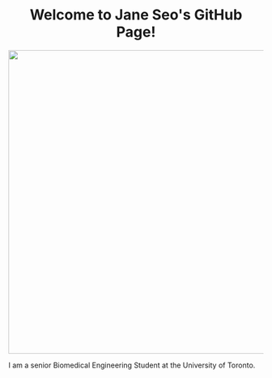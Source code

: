 <h1 align="center">
Welcome to Jane Seo's GitHub Page!
</h1>


<p align="center">
  <img width="600" src="https://github.com/janehseo/janehseo.github.io/JHS.JPG">
</p>
<p align="left">
I am a senior Biomedical Engineering Student at the University of Toronto.
</p>

